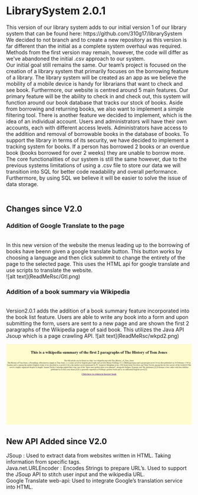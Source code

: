 <H1> LibrarySystem 2.0.1 </H1>
This version of our library system adds to our initial version 1 of our library system that can be found here: https://github.com/310g17/librarySystem</br>
We decided to not branch and to create a new repository as this version is far different than the initial as a complete system overhaul was required. Methods from the first version may remain, however, the code will differ as we've abandoned the initial .csv approach to our system. <br/>
Our initial goal still remains the same. Our team’s project is focused on the creation of a library system that primarily focuses on the borrowing feature of a library. The library system will be created as an app as we believe the mobility of a mobile device is handy for librarians that want to check and see book. Furthermore, our website is centred around 5 main features. Our primary feature will be the ability to check in and check out, this system will function around our book database that tracks our stock of books. Aside from borrowing and returning books, we also want to implement a simple filtering tool. There is another feature we decided to implement, which is the idea of an individual account. Users and administrators will have their own accounts, each with different access levels. Administrators have access to the addition and removal of borrowable books in the database of books. To support the library in terms of its security, we have decided to implement a tracking system for books. If a person has borrowed 2 books or an overdue book (books borrowed for over 2 weeks) they are unable to borrow more. </br>
The core functionalities of our system is still the same however, due to the previous systems limitations of using a .csv file to store our data we will transition into SQL for better code readability and overall performance. Furthermore, by using SQL we believe it will be easier to solve the issue of data storage. <br/>
<br/>

<h2>Changes since V2.0</h2>
<h3> Addition of Google Translate to the page </h3> <br>
In this new version of the website the menus leading up to the borrowing of books have beenn given a google translate button. This button works by choosing a language and then click submmit to change the entirety of the page to the selected page. This uses the HTML api for google translate and use scripts to translate the website.
<br>
![alt text](ReadMeRsc/Gtl.png)<br/>

<h3> Addition of a book summary via Wikipedia </h3><br>
Version2.0.1 adds the addition of a book summary feature incorporated into the book list feature. Users are able to write any book into a form and upon submitting the form, users are sent to a new page and are shown the first 2 paragraphs of the Wikipedia page of said book. This utilizes the Java API Jsoup which is a page crawling API.
![alt text](ReadMeRsc/wkpd2.png)<br/>

![alt text](ReadMeRsc/wkpd.png)<br/>
<H2>New API Added since V2.0</h2>
JSoup : Used to extract data from websites written in HTML. Taking information from specific tags.<br>
Java.net.URLEncoder : Encodes Strings to prepare URL’s. Used to support the JSoup API to stitch user input and the wikipedia URL.<br>
Google Translate web-api: Used to integrate Google’s translation service into HTML. <br>
